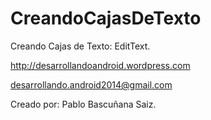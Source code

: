 CreandoCajasDeTexto
===================

Creando Cajas de Texto: EditText.

http://desarrollandoandroid.wordpress.com

desarrollando.android2014@gmail.com

Creado por: Pablo Bascuñana Saiz.
